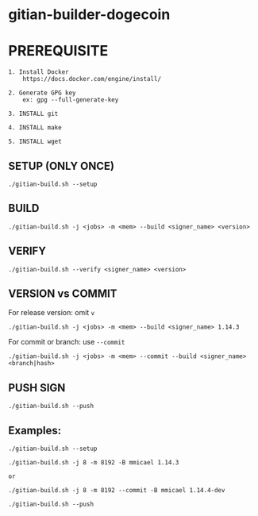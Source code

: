 # gitian-builder-dogecoin

# PREREQUISITE
    1. Install Docker
        https://docs.docker.com/engine/install/

    2. Generate GPG key
        ex: gpg --full-generate-key

    3. INSTALL git

    4. INSTALL make

    5. INSTALL wget

## SETUP  (ONLY ONCE)
    ./gitian-build.sh --setup

## BUILD
    ./gitian-build.sh -j <jobs> -m <mem> --build <signer_name> <version>

## VERIFY
    ./gitian-build.sh --verify <signer_name> <version>

## VERSION vs COMMIT
  For release version: omit `v` 

    ./gitian-build.sh -j <jobs> -m <mem> --build <signer_name> 1.14.3

  For commit or branch: use `--commit`
    
    ./gitian-build.sh -j <jobs> -m <mem> --commit --build <signer_name> <branch|hash>

## PUSH SIGN
    ./gitian-build.sh --push
    
## Examples:
    ./gitian-build.sh --setup

    ./gitian-build.sh -j 8 -m 8192 -B mmicael 1.14.3

    or

    ./gitian-build.sh -j 8 -m 8192 --commit -B mmicael 1.14.4-dev

    ./gitian-build.sh --push
    